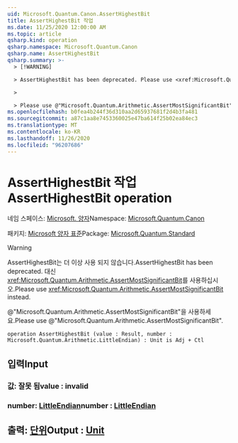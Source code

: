 ```yaml
---
uid: Microsoft.Quantum.Canon.AssertHighestBit
title: AssertHighestBit 작업
ms.date: 11/25/2020 12:00:00 AM
ms.topic: article
qsharp.kind: operation
qsharp.namespace: Microsoft.Quantum.Canon
qsharp.name: AssertHighestBit
qsharp.summary: >-
  > [!WARNING]

  > AssertHighestBit has been deprecated. Please use <xref:Microsoft.Quantum.Arithmetic.AssertMostSignificantBit> instead.

  >

  > Please use @"Microsoft.Quantum.Arithmetic.AssertMostSignificantBit".
ms.openlocfilehash: b0fea4b244f36d310aa2d65937681f2d4b3fa481
ms.sourcegitcommit: a87c1aa8e7453360025e47ba614f25b02ea84ec3
ms.translationtype: MT
ms.contentlocale: ko-KR
ms.lasthandoff: 11/26/2020
ms.locfileid: "96207686"
---
```

# <a name="asserthighestbit-operation"></a><span data-ttu-id="b250d-102">AssertHighestBit 작업</span><span class="sxs-lookup"><span data-stu-id="b250d-102">AssertHighestBit operation</span></span>

<span data-ttu-id="b250d-103">네임 스페이스: [Microsoft. 양자](xref:Microsoft.Quantum.Canon)</span><span class="sxs-lookup"><span data-stu-id="b250d-103">Namespace: [Microsoft.Quantum.Canon](xref:Microsoft.Quantum.Canon)</span></span>

<span data-ttu-id="b250d-104">패키지: [Microsoft 양자 표준](https://nuget.org/packages/Microsoft.Quantum.Standard)</span><span class="sxs-lookup"><span data-stu-id="b250d-104">Package: [Microsoft.Quantum.Standard](https://nuget.org/packages/Microsoft.Quantum.Standard)</span></span>


> [!WARNING]
> <span data-ttu-id="b250d-105">AssertHighestBit는 더 이상 사용 되지 않습니다.</span><span class="sxs-lookup"><span data-stu-id="b250d-105">AssertHighestBit has been deprecated.</span></span> <span data-ttu-id="b250d-106">대신 <xref:Microsoft.Quantum.Arithmetic.AssertMostSignificantBit>를 사용하십시오.</span><span class="sxs-lookup"><span data-stu-id="b250d-106">Please use <xref:Microsoft.Quantum.Arithmetic.AssertMostSignificantBit> instead.</span></span>
>
> <span data-ttu-id="b250d-107">@"Microsoft.Quantum.Arithmetic.AssertMostSignificantBit"을 사용하세요.</span><span class="sxs-lookup"><span data-stu-id="b250d-107">Please use @"Microsoft.Quantum.Arithmetic.AssertMostSignificantBit".</span></span>



```qsharp
operation AssertHighestBit (value : Result, number : Microsoft.Quantum.Arithmetic.LittleEndian) : Unit is Adj + Ctl
```


## <a name="input"></a><span data-ttu-id="b250d-108">입력</span><span class="sxs-lookup"><span data-stu-id="b250d-108">Input</span></span>

### <a name="value--__invalidresult__"></a><span data-ttu-id="b250d-109">값: __잘못 <Result> 됨__</span><span class="sxs-lookup"><span data-stu-id="b250d-109">value : __invalid<Result>__</span></span>




### <a name="number--littleendian"></a><span data-ttu-id="b250d-110">number: [LittleEndian](xref:Microsoft.Quantum.Arithmetic.LittleEndian)</span><span class="sxs-lookup"><span data-stu-id="b250d-110">number : [LittleEndian](xref:Microsoft.Quantum.Arithmetic.LittleEndian)</span></span>





## <a name="output--unit"></a><span data-ttu-id="b250d-111">출력: [단위](xref:microsoft.quantum.lang-ref.unit)</span><span class="sxs-lookup"><span data-stu-id="b250d-111">Output : [Unit](xref:microsoft.quantum.lang-ref.unit)</span></span>

